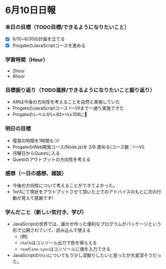 # 6月10日日報

### **本日の目標（TODO目標/できるようになりたいこと）**

- [x] 6/10~6/30の計画を立てる
- [x] ProgateのJavaScriptコースを進める

### **学習時間（Hour）**

- 2hour
- 8hour

### **目標振り返り（TODO進捗/できるようになりたいこと振り返り）**

- AMは今後の方向性を考えることを自然と実施していた
- ProgateのJavaScriptコース Ⅰ〜Ⅶまで一通り実施できた
- ProgateのレベルがLv.82>>Lv.108に👀


### **明日の目標**

- 復習の時間を1時間もつ!
- ProgateのWeb開発コース(Node.js)を 2/6 進める(コース数：Ⅰ〜Ⅵ)
- 月曜日からQuestに入る
- Questのアウトプットの方向性を考える

### **感想（一日の感想、雑談）**

- 今後の方向性について考えることができてよかった。
- 1on1にて現状をアウトプットさせて頂いた上でのアドバイスのもとに次の行動が見えて感謝です!

### **学んだこと（新しい気付き、学び）**
- JavaScriptの世界では、誰かが作った便利なプログラムがパッケージという形で公開されていて、読み込んで使える
  - (例)
  - `chalk`はコンソール出力で色を帰らえる
  - `readline-sync`はコンソールに値を入力できる
- JavaScriptの`this`についてもう少し深掘りしたいと思ったが大変深そうだった。

